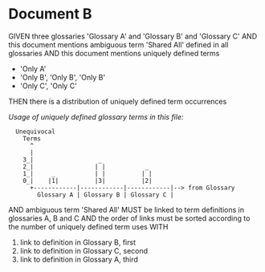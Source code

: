 # Document B

GIVEN three glossaries 'Glossary A' and 'Glossary B' and 'Glossary C'
AND this document mentions ambiguous term 'Shared All' defined in all glossaries
AND this document mentions uniquely defined terms

- 'Only A'
- 'Only B', 'Only B', 'Only B'
- 'Only C', 'Only C'

THEN there is a distribution of uniquely defined term occurrences

*Usage of uniquely defined glossary terms in this file:*
~~~
  Unequivocal
    Terms
      ^
      |
    3_|                  _
    2_|                 | |           _
    1_|     _           | |          | |
    0_|    |1|          |3|          |2|
      +------------|------------|------------|--> from Glossary
        Glossary A | Glossary B | Glossary C |
~~~


AND ambiguous term 'Shared All' MUST be linked to term definitions in glossaries A, B and C
AND the order of links must be sorted according to the number of uniquely defined term uses WITH

1. link to definition in Glossary B, first
2. link to definition in Glossary C, second
3. link to definition in Glossary A, third